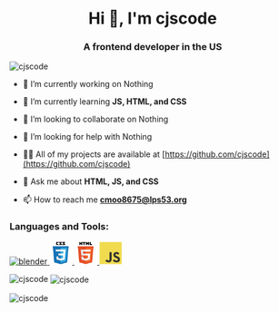<h1 align="center">Hi 👋, I'm cjscode</h1>
<h3 align="center">A frontend developer in the US</h3>

<p align="left"> <img src="https://komarev.com/ghpvc/?username=cjscode&label=Profile%20views&color=0e75b6&style=flat" alt="cjscode" /> </p>

- 🔭 I’m currently working on Nothing

- 🌱 I’m currently learning **JS, HTML, and CSS**

- 👯 I’m looking to collaborate on Nothing

- 🤝 I’m looking for help with Nothing

- 👨‍💻 All of my projects are available at [https://github.com/cjscode](https://github.com/cjscode)

- 💬 Ask me about **HTML, JS, and CSS**

- 📫 How to reach me **cmoo8675@lps53.org**

<h3 align="left">Languages and Tools:</h3>
<p align="left"> <a href="https://www.blender.org/" target="_blank" rel="noreferrer"> <img src="https://download.blender.org/branding/community/blender_community_badge_white.svg" alt="blender" width="40" height="40"/> </a> <a href="https://www.w3schools.com/css/" target="_blank" rel="noreferrer"> <img src="https://raw.githubusercontent.com/devicons/devicon/master/icons/css3/css3-original-wordmark.svg" alt="css3" width="40" height="40"/> </a> <a href="https://www.w3.org/html/" target="_blank" rel="noreferrer"> <img src="https://raw.githubusercontent.com/devicons/devicon/master/icons/html5/html5-original-wordmark.svg" alt="html5" width="40" height="40"/> </a> <a href="https://developer.mozilla.org/en-US/docs/Web/JavaScript" target="_blank" rel="noreferrer"> <img src="https://raw.githubusercontent.com/devicons/devicon/master/icons/javascript/javascript-original.svg" alt="javascript" width="40" height="40"/> </a> </p>

<p><img align="left" src="https://github-readme-stats.vercel.app/api/top-langs?username=cjscode&show_icons=true&locale=en&layout=compact" alt="cjscode" /></p>

<p>&nbsp;<img align="center" src="https://github-readme-stats.vercel.app/api?username=cjscode&show_icons=true&locale=en" alt="cjscode" /></p>

<p><img align="center" src="https://github-readme-streak-stats.herokuapp.com/?user=cjscode&" alt="cjscode" /></p>
